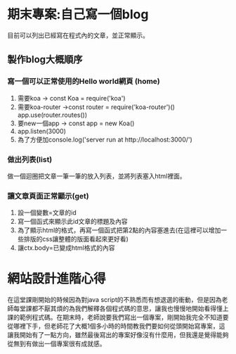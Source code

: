 # 期末專案:自己寫一個blog
目前可以列出已經寫在程式內的文章，並正常顯示。
## 製作blog大概順序
### 寫一個可以正常使用的Hello world網頁 (home)
1. 需要koa -> const Koa = require('koa')
2. 需要koa-router ->const router = require('koa-router')()   app.use(router.routes())
3. 要new一個app -> const app = new Koa()
4. app.listen(3000)
5. 為了方便加console.log('server run at http://localhost:3000/')

### 做出列表(list)
做一個迴圈把文章一筆一筆的放入列表，並將列表塞入html裡面。

### 讓文章頁面正常顯示(get)
1. 設一個變數=文章的id
2. 寫一個函式來顯示此id文章的標題及內容
3. 為了顯示html的格式，再寫一個函式把第2點的內容塞進去(在這裡可以增加一些排版的css讓整體的版面看起來更好看)
4. 讓ctx.body=已變成html格式的內容

# 網站設計進階心得
在這堂課剛開始的時候因為對java script的不熟悉而有想退選的衝動，但是因為老師每堂課都不厭其煩的為我們解釋各個程式碼的意思，讓我也慢慢地開始看得懂上課的範例程式碼。在期末時，老師說要我們寫出一個專案，剛開始我完全不知道要從哪裡下手，但老師花了大概1個多小時的時間教我們要如何從頭開始寫專案，這讓我開始有了一點方向，雖然最後寫出的專案好像沒有什麼用，但我還是覺得能夠從無到有做出一個專案很有成就感。

